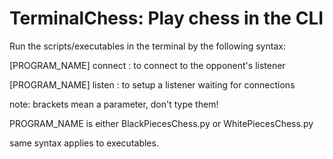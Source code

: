 # TerminalChess: Play chess in the CLI
Run the scripts/executables in the terminal by the following syntax:

[PROGRAM_NAME] connect : to connect to the opponent's listener

[PROGRAM_NAME] listen  : to setup a listener waiting for connections

note: brackets mean a parameter, don't type them!

PROGRAM_NAME is either BlackPiecesChess.py or WhitePiecesChess.py

same syntax applies to executables.
